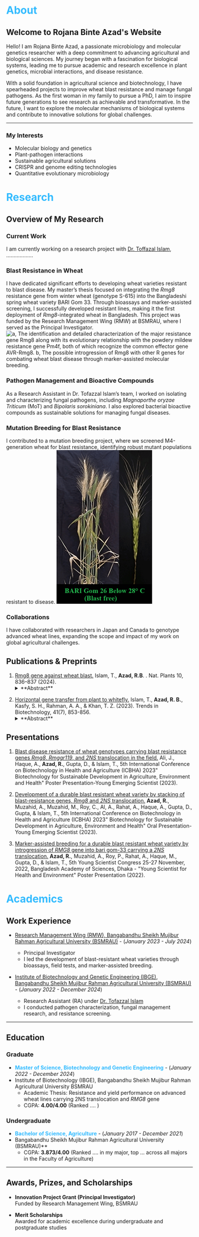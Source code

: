 # <span style="color:#33bbff">About</span>

## Welcome to Rojana Binte Azad's Website

Hello! I am Rojana Binte Azad, a passionate microbiology and molecular genetics researcher with a deep commitment to advancing agricultural and biological sciences. My journey began with a fascination for biological systems, leading me to pursue academic and research excellence in plant genetics, microbial interactions, and disease resistance.

With a solid foundation in agricultural science and biotechnology, I have spearheaded projects to improve wheat blast resistance and manage fungal pathogens. As the first woman in my family to pursue a PhD, I aim to inspire future generations to see research as achievable and transformative. In the future, I want to explore the molecular mechanisms of biological systems and contribute to innovative solutions for global challenges.

---

### My Interests
- Molecular biology and genetics  
- Plant-pathogen interactions  
- Sustainable agricultural solutions  
- CRISPR and genome editing technologies  
- Quantitative evolutionary microbiology


# <span style="color:#33bbff">Research</span>

## Overview of My Research

### Current Work

I am currently working on a research project with [Dr. Toffazal Islam](https://en.wikipedia.org/wiki/Tofazzal_Islam), ..................

### **Blast Resistance in Wheat**
I have dedicated significant efforts to developing wheat varieties resistant to blast disease. My master’s thesis focused on integrating the *Rmg8* resistance gene from winter wheat (genotype S-615) into the Bangladeshi spring wheat variety BARI Gom 33. Through bioassays and marker-assisted screening, I successfully developed resistant lines, making it the first deployment of *Rmg8*-integrated wheat in Bangladesh. This project was funded by the Research Management Wing (RMW) at BSMRAU, where I served as the Principal Investigator. 
![**a**, The identification and detailed characterization of the major resistance gene Rmg8 along with its evolutionary relationship with the powdery mildew resistance gene Pm4f, both of which recognize the common effector gene AVR-Rmg8. **b**, The possible introgression of Rmg8 with other R genes for combating wheat blast disease through marker-assisted molecular breeding.](https://media.springernature.com/full/springer-static/image/art%3A10.1038%2Fs41477-024-01690-3/MediaObjects/41477_2024_1690_Fig1_HTML.png?as=webp)


### **Pathogen Management and Bioactive Compounds**
As a Research Assistant in Dr. Tofazzal Islam’s team, I worked on isolating and characterizing fungal pathogens, including *Magnaporthe oryzae Triticum* (MoT) and *Bipolaris sorokiniana*. I also explored bacterial bioactive compounds as sustainable solutions for managing fungal diseases.

### **Mutation Breeding for Blast Resistance**
I contributed to a mutation breeding project, where we screened M4-generation wheat for blast resistance, identifying robust mutant populations resistant to disease.
![Blast in different temperatures](assets/img/testy.gif)

### **Collaborations**
I have collaborated with researchers in Japan and Canada to genotype advanced wheat lines, expanding the scope and impact of my work on global agricultural challenges.

## Publications & Preprints

1. [Rmg8 gene against wheat blast.](https://doi.org/10.1038/s41477-024-01690-3) Islam, T., **Azad, R.B**. . Nat. Plants 10, 836–837 (2024). <details>
    <summary>**Abstract**</summary>
    Characterization of _Rmg8_, the major resistancegene for wheat blast found in common wheat,brought a surprise: it is a variant of _Pm4_, aresistance gene for powdery mildew disease. Both genes recognize the AVR-_Rmg8_ gene ofthe wheat blast fungus _Magnaporthe oryzaepathotype Triticum_ (MoT), which resultsin resistance against this pathogen. This discovery opens avenues for developing wheatvarieties to combat wheat blast disease. 
  </details>


2. [Horizontal gene transfer from plant to whitefly.](https://doi.org/10.1016/j.tibtech.2023.01.007)
Islam, T., **Azad, R. B.**, Kasfy, S. H., Rahman, A. A., & Khan, T. Z. (2023). Trends in Biotechnology, 41(7), 853-856. <details>
    <summary>**Abstract**</summary>
    The recent discovery of the horizontal transfer of a toxin-neutralizing gene from plant to whitefly (_Bemisia tabaci_), a polyphagous insect, sparked a new area of study. In this forum, we discuss some potential biotechnological applications of this newly discovered knowledge in the coevolutionary arms race between plants and whitefly.
  </details>

## Presentations

1. [Blast disease resistance of wheat genotypes carrying blast resistance genes _Rmg8_, _Rmggr119_, and _2NS_ translocation in the field.](https://doi.org/10.13140/RG.2.2.30677.23521) Ali, J., Haque, A., **Azad, R.**, Gupta, D., & Islam, T., 5th International Conference on Biotechnology in Health and Agriculture (ICBHA) 2023" Biotechnology for Sustainable Development in Agriculture, Environment and Health" Poster Presentation-Young Emerging Scientist (2023).

2. [Development of a durable blast resistant wheat variety by stacking of blast-resistance genes, _Rmg8_ and _2NS_ translocation.](https://www.researchgate.net/publication/383213182_Development_of_a_Durable_Blast_Resistant_Wheat_Variety_by_Stacking_of_blast-resistance_genes_Rmg8_and_2NS_Translocation) **Azad, R.**, Muzahid, A., Muzahid, M., Roy, C., Al, A., Rahat, A., Haque, A., Gupta, D., Gupta, & Islam, T., 5th International Conference on Biotechnology in Health and Agriculture (ICBHA) 2023" Biotechnology for Sustainable Development in Agriculture, Environment and Health" Oral Presentation-Young Emerging Scientist (2023).

3.  [Marker-assisted breeding for a durable blast resistant wheat variety by introgression of _RMG8_ gene into bari gom-33 carrying a _2NS_ translocation.](https://www.researchgate.net/publication/370943598_Marker-assisted_breeding_for_a_durable_blast_resistant_wheat_variety_by_introgression_of_Rmg8_gene_into_BARI_Gom-33_carrying_a_2NS_translocation) **Azad, R.**, Muzahid, A., Roy, P., Rahat, A., Haque, M., Gupta, D., & Islam, T., 5th Young Scientist Congress 25-27 November, 2022, Bangladesh Academy of Sciences, Dhaka - "Young Scientist for Health and Environment" Poster Presentation (2022).

# <span style="color:#33bbff">Academics</span>

## Work Experience

- [Research Management Wing (RMW), Bangabandhu Sheikh Mujibur Rahman Agricultural University (BSMRAU)](https://www.researchgate.net/profile/Rojana-Azad) - (_January 2023 - July 2024_)
  - Principal Investigator 
  - I led the development of blast-resistant wheat varieties through bioassays, field tests, and marker-assisted breeding.
  
- [Institute of Biotechnology and Genetic Engineering (IBGE), Bangabandhu Sheikh Mujibur Rahman Agricultural University (BSMRAU)](https://ibge.bsmrau.edu.bd/) - (_January 2022 - December 2024_)
  - Research Assistant (RA) under [Dr. Tofazzal Islam](https://en.wikipedia.org/wiki/Tofazzal_Islam)
  - I conducted pathogen characterization, fungal management research, and resistance screening.  

---

## Education

### Graduate  

   - **<span style="color:#33bbff">Master of Science, Biotechnology and Genetic Engineering</span>** - (_January 2022 - December 2024_)
   - Institute of Biotechnology (IBGE), Bangabandhu Sheikh Mujibur Rahman Agricultural University BSMRAU 
        - Academic Thesis: Resistance and yield performance on advanced wheat lines carrying 2NS translocation and _RMG8_ gene
        - CGPA: **4.00/4.00** (Ranked .... )

### Undergraduate  

   - **<span style="color:#33bbff">Bachelor of Science, Agriculture</span>** - (_January 2017 - December 2021_)
   -  Bangabandhu Sheikh Mujibur Rahman Agricultural University (BSMRAU)** 
      - CGPA: **3.873/4.00** (Ranked .... in my major, top ... across all majors in the Faculty of Agriculture)
   
---

## Awards, Prizes, and Scholarships

- **Innovation Project Grant (Principal Investigator)**  
  Funded by Research Management Wing, BSMRAU  

- **Merit Scholarships**  
  Awarded for academic excellence during undergraduate and postgraduate studies  



